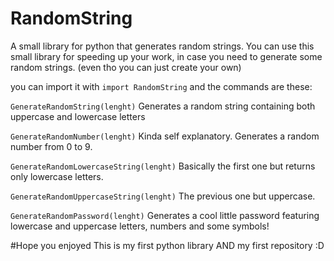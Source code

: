 # RandomString
A small library for python that generates random strings.
You can use this small library for speeding up your work, in case you need to generate some random strings.
(even tho you can just create your own)

you can import it with ``` import RandomString ``` and the commands are these:

``` GenerateRandomString(lenght) ```
Generates a random string containing both uppercase and lowercase letters

``` GenerateRandomNumber(lenght) ```
Kinda self explanatory. Generates a random number from 0 to 9.

``` GenerateRandomLowercaseString(lenght) ```
Basically the first one but returns only lowercase letters.


``` GenerateRandomUppercaseString(lenght) ```
The previous one but uppercase.

```GenerateRandomPassword(lenght)```
Generates a cool little password featuring lowercase and uppercase letters, numbers and some symbols!

#Hope you enjoyed
This is my first python library AND my first repository :D
